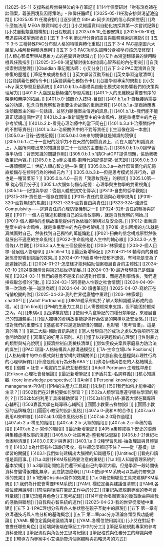 




[[2025-05-11 支撐系統與無聲哭泣的生存筆記]]
[[114年個案研討「對有諮商師在談個案，義張困境及因應策略」- 陳偉任醫師]]
[[2025-05-11任務安排與渴望池追蹤]]
[[2025.05.11 任務安排]]
[[逐步建立 GitHub 同步流程的信心與掌控感]]
[[為什麼無法用 MEGA 餵資料給小艾]]
[[小艾維護資料自動化初探與第一次嘗試記錄]]
[[小艾自動餵食機構想]]
[[日程規劃]]
[[2025.05.10_任務安排]]
[[2025-05-10任務追蹤與渴望池總表]]
[[五下 3-6 判讀父母分身的語言與肢體線索訓練指引]]
[[五下 3-5 三種特殊PAC分布型人格的特徵與轉化重點]]
[[五下 3-4 PAC星座圖六大類型人格解析與輔導應用]]
[[五下 3-3 PAC功能失調時分身被壓抑該怎麼修復]]
[[人類心智模型與AI思維方式的差異與對話潛力]]
[[小艾作為渴望翻譯員的使用時機與任務指引]]
[[2025-05-08-渴望解封後如何協調心智系統的內在衝突]]
[[自我探索對話整理]]
[[Obsidian 筆記魔法師：小艾分身]]
[[五下 3-2 PAC混淆與自我修復的歷程]]
[[筆記生成規格指引]]
[[英文學習互動系統]]
[[英文學習追蹤清單]]
[[台語講義任務指令卡]]
[[英語講義任務指令卡]]
[[台語學習專案的規劃]]
[[小艾×Ivy 英文學習互動系統]]
[[401.0.b.1.b.4基模與自動化模式如何影響我們的決策與理解力]]
[[401.0-大腦是互動極強的學習系統]]
[[401.1-人的思維模型需要有序的架構和無序的拓展。]]
[[401.b.0-諮商介入技術-目錄]]
[[401.b.1.a.1-自我接納需要做的功課，包含自我覺察和對重要生命故事的重新詮釋]]
[[401.b.1.a-諮商師應專注傾聽案主的每一句話語，並努力聽懂案主傳達的訊息。]]
[[401.b.1.b-我們能不能真正認識這個世界]]
[[401.b.2.a-重新調整案主的生命風格，就是重構案主的內在參考架構。]]
[[401.b.2.b-看見心理治療中的當下同在]]
[[401.b.3.a.1-治療關係中的不對等責任]]
[[401.b.3.a-治療關係中的不對等責任]]
[[生涯像在寫一本書]]
[[305.0.a-目錄-透視記憶]]
[[305.0.b.1.0未來的競爭就是知識的競爭]]
[[305.0.b.1.a二十一世紀的競爭力不在天然的物質資源上，而在人腦的知識資源上，人腦所開發出來的知識會是二十一世紀的主要動力。]]
[[305.0.b.1.b.0讓學習事半功倍：背景知識的關鍵作用]]
[[305.0.b.1.b.1請ChatGPT提供問題，協助我吸收筆記內容。]]
[[305.0.b.2.a專文推薦-劃時代的記憶研究-曾志朗]]
[[305.0.b.3.0—導讀解開二十世紀人類心智之謎—洪 蘭]]
[[305.0.b.3.a—為什麼習慣化的記憶直接儲存在控制行為的神經元內？]]
[[305.0.b.3.b—但是思考模式並非行為，卻也是一種習慣呀？]]
[[305.0.b.4.0—前言「我思故我在」的繆誤]]
[[305.1.0第一章 從心智到分子]]
[[305.1.a大腦如何儲存記憶：心理學與生物學的雙重視角]]
[[305.1.b—記憶與學習：從個人體驗到文化傳承]]
[[P313-自由的哲學觀點]]
[[P315–319-責任是一種存在關懷]]
[[P315-責任的意涵與心理學視角]]
[[P319-320-面對無根的焦慮]]
[[P321 -323-面對自由與責任]]
[[P323-324-強迫性Compulsivity——逃避責任的心理防衛機制之一]]
[[P324-326-責任的轉換與逃避]]
[[P011-一個人在陳述和聽懂自己的生命故事時，就是自我覺察的開始。]]
[[P019-個人獨特的虛構故事能提供行為依循的架構以及安全感。]]
[[P012-重新調整案主的生命風格，就是重構案主的內在參考架構。]]
[[P018-走出困境的方法就是真誠面對自己，然後找到自己獨特的萬能鑰匙]]
[[P021-扭曲的信念構成原型然後發展出不適應的生命風格]]
[[P022-生命風格是人生中的軸心線]]
[[203.3.0-人生信條(人性觀)]]
[[203.3.a人生有三個發展任務]]
[[203-1林家媛]]
[[203-2-個人目標-發展個人管理學]]
[[Untitled 1]]
[[最近新增筆記]]
[[2024-01-18 輔導員的身體狀態會影響到談話的效果。]]
[[2024-01-19疲累時什麼都不想做，有可能是會為了迴避挫折感。]]
[[2024-01-21-怎麼樣才能夠協助個案發展自身的主體性]]
[[2024-03-10 2024臺灣燈會與第23屆世界蘭展。]]
[[2024-03-10 最近發現自己是個話嘮]]
[[2024-03-11 我們的感覺不是來自於遇到什麼事，而是遇到事情後，我們選擇採取怎樣的行動。]]
[[2024-03-15阿德勒人性觀之社會情懷]]
[[2024-04-09-第一次諮商-張一璇諮商師]]
[[2024-04-30 讀書筆記]]
[[2025-04-07-寫給正在悄悄蛻變的你]]
[[2025-04-23-我的世界從廢墟中重建]]
[[203-1林家媛]] chatGPT]]
[[Adolf Portmann]]
[[DIKW體系有助於了解人類知識體系形成的過程。a]]
[[I'm tired]]
[[PM的生產力工具]]
[[人需要框架來支撐，但不能困於框架之內。A]]
[[朱騏a]]
[[西洋棋實驗]]
[[使用卡片盒筆記的四種分類筆記，來發展自己的知識體系。]]
[[個人獨特的虛構故事能提供行為依循的架構以及安全感。]]
[[記憶對我們的重要性]]
[[基底核不只是運動習慣的關鍵，也影響「思考習慣」，這是真的嗎？]]
[[第二大腦-輔助資訊系統]]
[[當人發現自己的成功之處以及強項所在就會開始改變]]
[[寫筆記的好用五原則。A]]
[[懂了以後更輕鬆的心理學]]
[[性別暴力的類型與補充說明]]
[[經濟控制自我檢核清單]]
[[鄧如雯殺夫案與家庭暴力防治法的誕生]]
[[PAC 理論-人格結構與人際溝通模型]]
[[TA-生命立場Life Positions]]
[[人格結構中的中介模式與社會架構的建構關係]]
[[大腦自動化歷程與非理性行為的心理學解釋]]
[[什麼是應用行為分析ABA？]]
[[佛洛伊德與伯恩的人格結構比較]]
[[個體 × 社會 × 現實的三系統互動模型]]
[[Adolf Portmann 生理性早產]]
[[Erikson 心理社會發展論]]
[[最近新增筆記]]
[[矛盾共生-名詞釋義]]
[[核心知識觀（core knowledge perspective）]]
[[Anki]]
[[Personal knowledge management-PKM]]
[[PM的生產力工具箱]]
[[朱騏]]
[[501我們如何才能幸福的生活？]]
[[502我們在21世紀要如何學習？]]
[[502a人類學習應遵守哪些學習的規則？]]
[[502b如何利用工具來輔助學習？]]
[[503a1自我介紹-嘉義大學在職專班心輔所]]
[[503嘉義大學在職專班心輔所]]
[[圓圓小教室吉祥物設計]]
[[圓圓小教室的品牌概念]]
[[圓圓小教室的設計風格]]
[[407.a.0-我和AI的合作]]
[[407.aa.0我用AI來幹嘛]]
[[407.ab.1.0寫作風格分析]]
[[407.ab.2.0寫作過程]]
[[407.ab.2.a-構思的階段]]
[[407.ab.2.b-大綱的階段]]
[[407.ab.2.c-草稿的階段]]
[[407.ab.2.e-寫作的階段]]
[[最近新增筆記]]
[[405.a集體敘事.1-歷史的浪潮與集體虛構故事的演進]]
[[405.b.0-社區再造-整套解決思路]]
[[405.b.1-21世紀社會困境清單]]
[[403.0.0天才與專家]]
[[403.1.a.0-2種學習思維-抽象理論與具體實作]]
[[403.1.b為什麼有些知識好吸收，有些卻怎麼都記不住？——從「基模」談學習的關鍵]]
[[403.1-我們如何建構出大腦裡的知識體系]]
[[Untitled]]
[[看完和讀懂是兩回事。]]
[[1.a.0設計PKM系統時要注意的重點]]
[[1.a.1個人知識管理系統的基本架構]]
[[1.a.3學習剛開始我們還不知道自己的學習大綱，但是學習一段時間後資料會變得很雜亂無章，到底該怎麼辦]]
[[1.b.0使用PKM系統可以為我們帶來怎樣的效果]]
[[1.b.1使用Obsidian寫作的效果]]
[[1.c.0我使用哪些工具來建構PKM系統]]
[[1.我們為什麼會需要PKM系統]]
[[YAML 欄位定義與建議值清單]]
[[YAML各欄位使用說明]]
[[前端與後端在筆記工作中的分工]]
[[筆記系統規劃專案的參考資料彙總]]
[[筆記流程與角色分工思考紀錄]]
[[114年度合唱團表演的幾首歌曲帶給我的感動與聯想]]
[[自我與心智系統的運作]]
[[2025-04-23-我的世界從廢墟中重建]]
[[五下 3-1 PAC理想分佈與各人格狀態在親子互動中的展現]]
[[五下 第一章有效溝通技巧與人格分析的基礎概念]]
[[五下 第二章pac分身理論各類型與功能總論]]
[[YAML 欄位定義與建議值清單]]
[[YAML各欄位使用說明]]
[[小艾在對話中會擔任哪些角色]]
[[前端與後端在筆記工作中的分工]]
[[筆記系統規劃專案的參考資料彙總]]
[[筆記流程與角色分工思考紀錄]]
[[筆記格式與任務分工的辨識與修正]]
[[輔導方向專案中小艾協助釐清個案觀察與策略思考的方式]]

